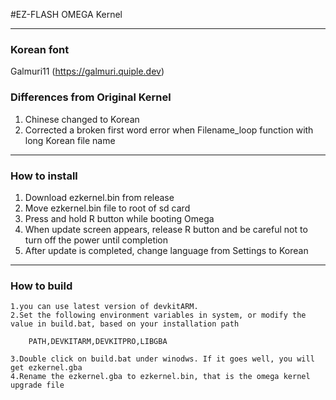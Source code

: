 #EZ-FLASH OMEGA Kernel

--------------------------------------
### Korean font

Galmuri11 (https://galmuri.quiple.dev)

### Differences from Original Kernel
1. Chinese changed to Korean
2. Corrected a broken first word error when Filename_loop function with long Korean file name
--------------------------------------
### How to install

1. Download ezkernel.bin from release
2. Move ezkernel.bin file to root of sd card
3. Press and hold R button while booting Omega
4. When update screen appears, release R button and be careful not to turn off the power until completion
5. After update is completed, change language from Settings to Korean
--------------------------------------

### How to build 

    1.you can use latest version of devkitARM.
    2.Set the following environment variables in system, or modify the value in build.bat, based on your installation path
 
        PATH,DEVKITARM,DEVKITPRO,LIBGBA

    3.Double click on build.bat under winodws. If it goes well, you will get ezkernel.gba
    4.Rename the ezkernel.gba to ezkernel.bin, that is the omega kernel upgrade file

